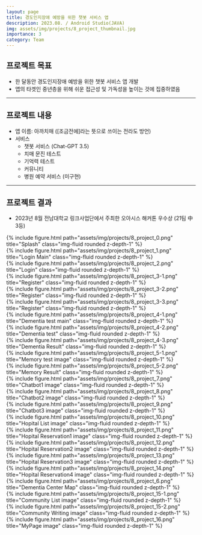 ```yaml
---
layout: page
title: 경도인지장애 예방을 위한 챗봇 서비스 앱
description: 2023.08. / Android Studio(JAVA)
img: assets/img/projects/8_project_thumbnail.jpg
importance: 3
category: Team
---
```


## 프로젝트 목표
- 한 달동안 경도인지장애 예방을 위한 챗봇 서비스 앱 개발
- 앱의 타겟인 중년층을 위해 쉬운 접근성 및 가독성을 높이는 것에 집중하였음

---

## 프로젝트 내용
- 앱 이름: 아까치매 ([조금전에]라는 뜻으로 쓰이는 전라도 방언)
- 서비스
    - 챗봇 서비스 (Chat-GPT 3.5)
    - 치매 문진 테스트
    - 기억력 테스트
    - 커뮤니티
    - 병원 예약 서비스 (미구현)

---

## 프로젝트 결과
- 2023년 8월 전남대학교 링크사업단에서 주최한 오아시스 해커톤 우수상 (21팀 中 3등)

<div class="row">
    <div class="col-sm mt-3 mt-md-0">
        {% include figure.html path="assets/img/projects/8_project_0.png" title="Splash" class="img-fluid rounded z-depth-1" %}
    </div>
    <div class="col-sm mt-3 mt-md-0">
        {% include figure.html path="assets/img/projects/8_project_1.png" title="Login Main" class="img-fluid rounded z-depth-1" %}
    </div>
    <div class="col-sm mt-3 mt-md-0">
        {% include figure.html path="assets/img/projects/8_project_2.png" title="Login" class="img-fluid rounded z-depth-1" %}
    </div>
</div>
<div class="row">
    <div class="col-sm mt-3 mt-md-0">
        {% include figure.html path="assets/img/projects/8_project_3-1.png" title="Register" class="img-fluid rounded z-depth-1" %}
    </div>
    <div class="col-sm mt-3 mt-md-0">
        {% include figure.html path="assets/img/projects/8_project_3-2.png" title="Register" class="img-fluid rounded z-depth-1" %}
    </div>
    <div class="col-sm mt-3 mt-md-0">
        {% include figure.html path="assets/img/projects/8_project_3-3.png" title="Register" class="img-fluid rounded z-depth-1" %}
    </div>
</div>

<div class="row">
    <div class="col-sm mt-3 mt-md-0">
        {% include figure.html path="assets/img/projects/8_project_4-1.png" title="Dementia test main" class="img-fluid rounded z-depth-1" %}
    </div>
    <div class="col-sm mt-3 mt-md-0">
        {% include figure.html path="assets/img/projects/8_project_4-2.png" title="Dementia test" class="img-fluid rounded z-depth-1" %}
    </div>
    <div class="col-sm mt-3 mt-md-0">
        {% include figure.html path="assets/img/projects/8_project_4-3.png" title="Dementia Result" class="img-fluid rounded z-depth-1" %}
    </div>
</div>

<div class="row">
    <div class="col-sm mt-3 mt-md-0">
        {% include figure.html path="assets/img/projects/8_project_5-1.png" title="Memory test image" class="img-fluid rounded z-depth-1" %}
    </div>
    <div class="col-sm mt-3 mt-md-0">
        {% include figure.html path="assets/img/projects/8_project_5-2.png" title="Memory Result" class="img-fluid rounded z-depth-1" %}
    </div>
</div>

<div class="row">
    <div class="col-sm mt-3 mt-md-0">
        {% include figure.html path="assets/img/projects/8_project_7.png" title="Chatbot1 image" class="img-fluid rounded z-depth-1" %}
    </div>
    <div class="col-sm mt-3 mt-md-0">
        {% include figure.html path="assets/img/projects/8_project_8.png" title="Chatbot2 image" class="img-fluid rounded z-depth-1" %}
    </div>
    <div class="col-sm mt-3 mt-md-0">
        {% include figure.html path="assets/img/projects/8_project_9.png" title="Chatbot3 image" class="img-fluid rounded z-depth-1" %}
    </div>
</div>

<div class="row">
    <div class="col-sm mt-3 mt-md-0">
        {% include figure.html path="assets/img/projects/8_project_10.png" title="Hopital List image" class="img-fluid rounded z-depth-1" %}
    </div>
    <div class="col-sm mt-3 mt-md-0">
        {% include figure.html path="assets/img/projects/8_project_11.png" title="Hopital Reservation1 image" class="img-fluid rounded z-depth-1" %}
    </div>
    <div class="col-sm mt-3 mt-md-0">
        {% include figure.html path="assets/img/projects/8_project_12.png" title="Hopital Reservation2 image" class="img-fluid rounded z-depth-1" %}
    </div>
    <div class="col-sm mt-3 mt-md-0">
        {% include figure.html path="assets/img/projects/8_project_13.png" title="Hopital Reservation3 image" class="img-fluid rounded z-depth-1" %}
    </div>
    <div class="col-sm mt-3 mt-md-0">
        {% include figure.html path="assets/img/projects/8_project_14.png" title="Hopital Reservation4 image" class="img-fluid rounded z-depth-1" %}
    </div>
</div>

<div class="row">
    <div class="col-sm mt-3 mt-md-0">
        {% include figure.html path="assets/img/projects/8_project_6.png" title="Dementia Center Map" class="img-fluid rounded z-depth-1" %}
    </div>
    <div class="col-sm mt-3 mt-md-0">
        {% include figure.html path="assets/img/projects/8_project_15-1.png" title="Community List image" class="img-fluid rounded z-depth-1" %}
    </div>
    <div class="col-sm mt-3 mt-md-0">
        {% include figure.html path="assets/img/projects/8_project_15-2.png" title="Community Writing image" class="img-fluid rounded z-depth-1" %}
    </div>
    <div class="col-sm mt-3 mt-md-0">
        {% include figure.html path="assets/img/projects/8_project_16.png" title="MyPage image" class="img-fluid rounded z-depth-1" %}
    </div>
</div>

